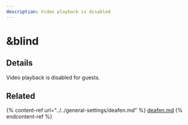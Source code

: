 ```yaml
---
description: Video playback is disabled
---
```


# \&blind

## Details

Video playback is disabled for guests.

## Related

{% content-ref url="../../general-settings/deafen.md" %}
[deafen.md](../../general-settings/deafen.md)
{% endcontent-ref %}
